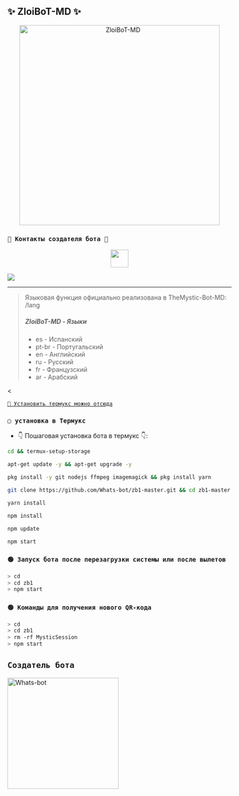 ##  ✨  ZloiBoT-MD ✨

<p align="center">
<img src="https://imageup.ru/img86/4691260/ava.jpg" alt="ZloiBoT-MD" width="450"/>
</p>


    
### `👑 Контакты создателя бота 👑`
<p align="center">
<a href="https://github.com/Whats-bot"><img src="http://readme-typing-svg.herokuapp.com?font=mono&size=14&duration=3000&color=ABF7BB&center=verdadero&vCenter=verdadero&lines=Пиши+создателю+бота+по+всем+вопросам." height="40px"
</p>
    
<a href="https://wa.me/79885715007" target="blank"><img src="https://img.shields.io/badge/Создатель-25D366?style=for-the-badge&logo=whatsapp&logoColor=white" /></a>

------------------


<!-- Por colaborador: https://github.com/jeffersonalionco -->
> Языковая функция официально реализована в TheMystic-Bot-MD: /lang
> ##### **ZloiBoT-MD - Языки**
> - es - Испанский
> - pt-br - Португальский
> - en - Английский
> - ru - Русский
> - fr - Французский
> - ar - Арабский


<


[`💫 Установить термукс можно отсюда`](https://f-droid.org/packages/com.termux/)


### `▢ установка в Термукс` 
- 👇 Пошаговая установка бота в термукс 👇:
```bash
cd && termux-setup-storage
```

```bash
apt-get update -y && apt-get upgrade -y
```

```bash
pkg install -y git nodejs ffmpeg imagemagick && pkg install yarn 
```

```bash
git clone https://github.com/Whats-bot/zb1-master.git && cd zb1-master
```

```bash
yarn install
```

```bash
npm install
```

```bash
npm update
```

```bash
npm start
```

### `🟢 Запуск бота после перезагрузки системы или после вылетов`

```bash
> cd 
> cd zb1
> npm start
```

### `🟢 Команды для получения нового QR-кода`

```bash
> cd 
> cd zb1
> rm -rf MysticSession
> npm start
```

## `Создатель бота`

<a href="https://github.com/Whats-bot"><img src="https://imageup.ru/img86/4690319/photo_2024-01-05_13-24-46.jpg" width="250" height="250" alt="Whats-bot"/></a>

 
 



